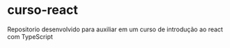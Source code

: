 # curso-react
Repositorio desenvolvido para auxiliar em um curso de introdução ao react com TypeScript
